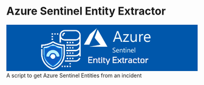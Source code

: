 # Azure Sentinel Entity Extractor 

![](banner.png) <br>
A script to get  Azure Sentinel  Entities from an incident 


